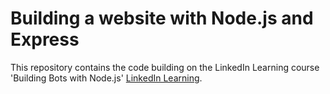 # Building a website with Node.js and Express

This repository contains the code building on the LinkedIn Learning course 'Building Bots with Node.js' [LinkedIn Learning](https://www.linkedin.com/learning/instructors/daniel-khan).


